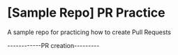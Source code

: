 # [Sample Repo] PR Practice
A sample repo for practicing how to create Pull Requests

------------PR creation---------
